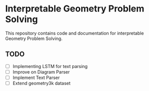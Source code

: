 # Interpretable Geometry Problem Solving

This repository contains code and documentation for interpretable Geometry Problem Solving.

## TODO
- [ ] Implementing LSTM for text parsing
- [ ] Improve on Diagram Parser
- [ ] Implement Text Parser
- [ ] Extend geometry3k dataset
